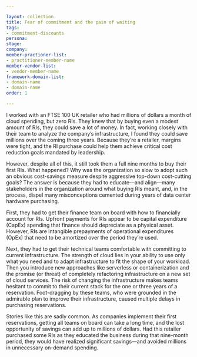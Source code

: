 ```yaml
---

layout: collection
title: Fear of commitment and the pain of waiting
tags:
- commitment-discounts
persona:
stage:
company:
member-practioner-list:
- practitioner-member-name
member-vendor-list:
- vendor-member-name
framework-domain-list:
- domain-name
- domain-name
order: 1

---
```


I worked with an FTSE 100 UK retailer who had millions of dollars a month of cloud spending, but zero RIs. They knew that by buying even a modest amount of RIs, they could save a lot of money. In fact, working closely with their team to analyze the company’s infrastructure, I found they could save millions over the coming three years. Because they’re a retailer, margins were tight, and the RI purchase could help them achieve critical cost reduction goals mandated by leadership.

However, despite all of this, it still took them a full nine months to buy their first RIs. What happened? Why was the organization so slow to adopt such an obvious cost-savings measure despite aggressive top-down cost-cutting goals? The answer is because they had to educate—and align—many stakeholders in the organization around what buying RIs meant, and, in the process, dispel many misconceptions cemented during years of data center hardware purchasing.

First, they had to get their finance team on board with how to financially account for RIs. Upfront payments for RIs appear to be capital expenditure (CapEx) spending that finance should depreciate as a physical asset. However, RIs are intangible prepayments of operational expenditures (OpEx) that need to be amortized over the period they’re used.

Next, they had to get their technical teams comfortable with committing to current infrastructure. The strength of cloud lies in your ability to use only what you need and to adapt infrastructure to fit the shape of your workload. Then you introduce new approaches like serverless or containerization and the promise (or threat) of completely refactoring infrastructure on a new set of cloud services. The risk of changing the infrastructure makes teams hesitant to commit to their current stack for the one or three years of a reservation. Foot-dragging by these teams, who were grounded in the admirable plan to improve their infrastructure, caused multiple delays in purchasing reservations.

Stories like this are sadly common. As companies implement their first reservations, getting all teams on board can take a long time, and the lost opportunity of savings can add up to millions of dollars. Had this retailer purchased some RIs as they educated the business during that nine-month period, they would have realized significant savings—and avoided millions in unnecessary on-demand spending.
